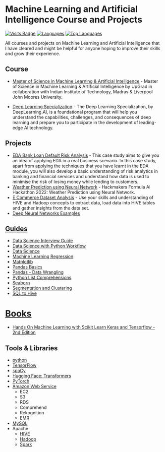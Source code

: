 # Machine Learning and Artificial Intelligence Course and Projects

[![Visits Badge](https://badges.pufler.dev/visits/Mathews-Tom/MSc_in_Machine_Learning_and_Artificial_Intelligence)](#)
[![Languages](https://img.shields.io/github/languages/count/Mathews-Tom/MSc_in_Machine_Learning_and_Artificial_Intelligence)](#)
[![Top Languages](https://img.shields.io/github/languages/top/Mathews-Tom/MSc_in_Machine_Learning_and_Artificial_Intelligence?style=flat-square
)](#)

All courses and projects on Machine Learning and Artificial Intelligence that I have cleared and might be helpful for anyone hoping to improve their skills and grow their experience.

## Course

- [Master of Science in Machine Learning & Artificial Intelligence](https://github.com/Mathews-Tom/MSc_in_Machine_Learning_and_Artificial_Intelligence) - Master of Science in Machine Learning & Artificial Intelligence by UpGrad in collaboration with Indian Institute of Technology, Madras & Liverpool John Moores University.

- [Deep Learning Specialization](https://github.com/Mathews-Tom/Deep_Learning_Specialization) - The Deep Learning Specialization, by DeepLearning.AI, is a foundational program that will help you understand the capabilities, challenges, and consequences of deep learning and prepare you to participate in the development of leading-edge AI technology.

## Projects

- [EDA Bank Loan Default Risk Analysis](https://github.com/Mathews-Tom/EDA_Bank_Loan_Default_Risk_Analysis) - This case study aims to give you an idea of applying EDA in a real business scenario. In this case study, apart from applying the techniques that you have learnt in the EDA module, you will also develop a basic understanding of risk analytics in banking and financial services and understand how data is used to minimise the risk of losing money while lending to customers.
- [Weather Prediction using Neural Network](https://github.com/Mathews-Tom/FormulaAIHackathon) - Hackmakers Formula AI Hackathon 2022: Weather Prediction using Neural Network.
- [E Commerce Dataset Analysis](https://github.com/Mathews-Tom/E_Commerce_Dataset_Analysis) - Use your skills and understanding of HIVE and Hadoop concepts to extract data, load data into HIVE tables and gather insights from the data set.
- [Deep Neural Networks Examples](https://github.com/Mathews-Tom/Deep_Neural_Networks_Examples)

## [Guides](Guides)

- [Data Science Interview Guide](Guides/Data_Science_Interview_Guide.pdf)
- [Data Science with Python Workflow](Guides/Data_Science_with_Python_Workflow.pdf)
- [Data Science](Guides/Data_Science.jpeg)
- [Machine Learning Regression](Guides/Machine_Learning_Regression.pdf)
- [Matplotlib](Guides/Matplotlib.pdf)
- [Pandas Basics](Guides/Pandas_Basics.pdf)
- [Pandas - Data Wrangling](Guides/Pandas_Data_Wrangling)
- [Python List Comprehensions](Guides/Python_List_Comprehensions.pdf)
- [Seaborn](Guides/Seaborn.pdf)
- [Segmentation and Clustering](Guides/Segmentation_and_Clustering.pdf)
- [SQL to Hive](Guides/SQL_to_Hive.pdf)

# [Books](Books)

- [Hands On Machine Learning with Scikit Learn Keras and Tensorflow - 2nd Edition](Books/Hands_On_Machine_Learning_with_Scikit_Learn_Keras_and_Tensorflow-2nd_Edition.pdf)

## Tools & Libraries

- [python](https://www.python.org/)
- [TensorFlow](https://www.tensorflow.org/)
- [spaCy](https://spacy.io/)
- [Hugging Face: Transformers](https://huggingface.co/docs/transformers/index)
- [PyTorch](https://pytorch.org/)
- [Amazon Web Service]((https://aws.amazon.com/))
  - EC2
  - S3
  - RDS
  - Comprehend
  - Rekognition
  - EMR
- [MySQL](https://www.mysql.com/)
- Apache
  - [HIVE]((https://hive.apache.org/))
  - [Hadoop](https://hadoop.apache.org/)
  - [Spark](https://spark.apache.org/)
